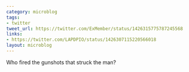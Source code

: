 ```yaml
---
category: microblog
tags:
- twitter
tweet_url: https://twitter.com/ExMember/status/1426315775787245568
links:
- https://twitter.com/LAPDPIO/status/1426307115220566018
layout: microblog
---
```

Who fired the gunshots that struck the man?

